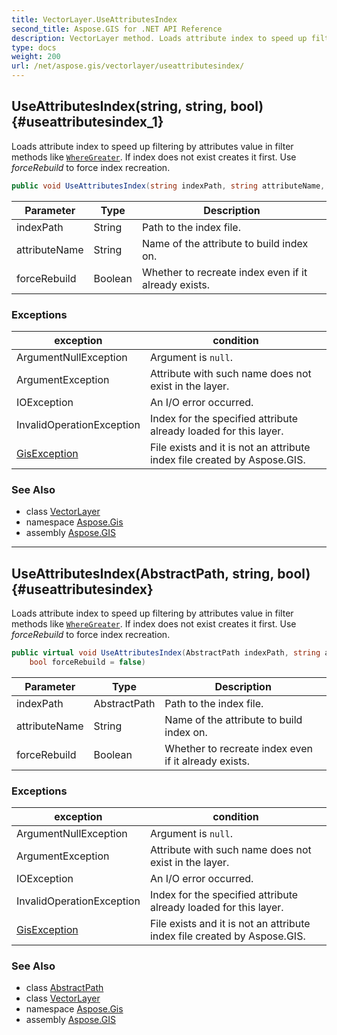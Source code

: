 ```yaml
---
title: VectorLayer.UseAttributesIndex
second_title: Aspose.GIS for .NET API Reference
description: VectorLayer method. Loads attribute index to speed up filtering by attributes value in filter methods like WhereGreater. If index does not exist creates it first. Use forceRebuild to force index recreation
type: docs
weight: 200
url: /net/aspose.gis/vectorlayer/useattributesindex/
---
```

## UseAttributesIndex(string, string, bool) {#useattributesindex_1}

Loads attribute index to speed up filtering by attributes value in filter methods like [`WhereGreater`](../../featuressequence/wheregreater/). If index does not exist creates it first. Use *forceRebuild* to force index recreation.

```csharp
public void UseAttributesIndex(string indexPath, string attributeName, bool forceRebuild = false)
```

| Parameter | Type | Description |
| --- | --- | --- |
| indexPath | String | Path to the index file. |
| attributeName | String | Name of the attribute to build index on. |
| forceRebuild | Boolean | Whether to recreate index even if it already exists. |

### Exceptions

| exception | condition |
| --- | --- |
| ArgumentNullException | Argument is `null`. |
| ArgumentException | Attribute with such name does not exist in the layer. |
| IOException | An I/O error occurred. |
| InvalidOperationException | Index for the specified attribute already loaded for this layer. |
| [GisException](../../gisexception/) | File exists and it is not an attribute index file created by Aspose.GIS. |

### See Also

* class [VectorLayer](../)
* namespace [Aspose.Gis](../../vectorlayer/)
* assembly [Aspose.GIS](../../../)

---

## UseAttributesIndex(AbstractPath, string, bool) {#useattributesindex}

Loads attribute index to speed up filtering by attributes value in filter methods like [`WhereGreater`](../../featuressequence/wheregreater/). If index does not exist creates it first. Use *forceRebuild* to force index recreation.

```csharp
public virtual void UseAttributesIndex(AbstractPath indexPath, string attributeName, 
    bool forceRebuild = false)
```

| Parameter | Type | Description |
| --- | --- | --- |
| indexPath | AbstractPath | Path to the index file. |
| attributeName | String | Name of the attribute to build index on. |
| forceRebuild | Boolean | Whether to recreate index even if it already exists. |

### Exceptions

| exception | condition |
| --- | --- |
| ArgumentNullException | Argument is `null`. |
| ArgumentException | Attribute with such name does not exist in the layer. |
| IOException | An I/O error occurred. |
| InvalidOperationException | Index for the specified attribute already loaded for this layer. |
| [GisException](../../gisexception/) | File exists and it is not an attribute index file created by Aspose.GIS. |

### See Also

* class [AbstractPath](../../abstractpath/)
* class [VectorLayer](../)
* namespace [Aspose.Gis](../../vectorlayer/)
* assembly [Aspose.GIS](../../../)


